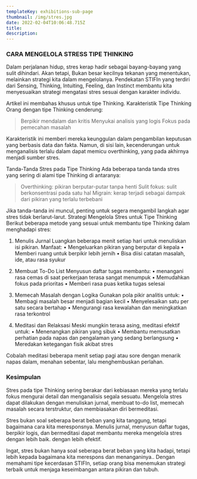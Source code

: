 ```yaml
---
templateKey: exhibitions-sub-page
thumbnail: /img/stres.jpg
date: 2022-02-04T10:06:48.715Z
title: 
description: 
---
```


<!-- ![clay-images-15](/img/personal.png)

![clay-images-15](/img/familly.png) -->


### CARA MENGELOLA STRESS TIPE THINKING

Dalam perjalanan hidup, stres kerap hadir sebagai bayang-bayang yang sulit dihindari. Akan tetapi, Bukan besar kecilnya tekanan yang menentukan, melainkan strategi kita dalam mengelolanya. Pendekatan STIFIn yang terdiri dari Sensing, Thinking, Intuiting, Feeling, dan Instinct membantu kita menyesuaikan strategi mengatasi stres sesuai dengan karakter individu.

Artikel ini membahas khusus untuk tipe Thinking.
Karakteristik Tipe Thinking
Orang dengan tipe Thinking cenderung:

> Berpikir mendalam dan kritis
> Menyukai analisis yang logis
> Fokus pada pemecahan masalah

Karakteristik ini memberi mereka keunggulan dalam pengambilan keputusan yang berbasis data dan fakta. Namun, di sisi lain, kecenderungan untuk menganalisis terlalu dalam dapat memicu overthinking, yang pada akhirnya menjadi sumber stres.

Tanda-Tanda Stres pada Tipe Thinking
Ada beberapa tanda tanda stres yang sering di alami tipe Thinking di antaranya:

> Overthinking: pikiran berputar-putar tanpa henti
> Sulit fokus: sulit berkonsentrasi pada satu hal
> Migrain: kerap terjadi sebagai dampak dari pikiran yang terlalu terbebani

Jika tanda-tanda ini muncul, penting untuk segera mengambil langkah agar stres tidak berlarut-larut.
Strategi Mengelola Stres untuk Tipe Thinking
Berikut beberapa metode yang sesuai untuk membantu tipe Thinking dalam menghadapi stres:

1. Menulis Jurnal
Luangkan beberapa menit setiap hari untuk menuliskan isi pikiran.
Manfaat:
• Mengeluarkan pikiran yang berputar di kepala
• Memberi ruang untuk berpikir lebih jernih
• Bisa diisi catatan masalah, ide, atau rasa syukur

2. Membuat To-Do List
Menyusun daftar tugas membantu:
• menangani rasa cemas di saat perkerjaan terasa sangat menumpuk
• Memudahkan fokus pada prioritas
• Memberi rasa puas ketika tugas selesai

3. Memecah Masalah dengan Logika
Gunakan pola pikir analitis untuk:
• Membagi masalah besar menjadi bagian kecil
• Menyelesaikan satu per satu secara bertahap
• Mengurangi rasa kewalahan dan meningkatkan rasa terkontrol

4. Meditasi dan Relaksasi
Meski mungkin terasa asing, meditasi efektif untuk:
• Menenangkan pikiran yang sibuk
• Membantu memusatkan perhatian pada napas dan pengalaman yang sedang berlangsung
• Meredakan ketegangan fisik akibat stres

Cobalah meditasi beberapa menit setiap pagi atau sore dengan menarik napas dalam, menahan sebentar, lalu menghembuskan perlahan.

### Kesimpulan
Stres pada tipe Thinking sering berakar dari kebiasaan mereka yang terlalu fokus mengurai detail dan menganalisis segala sesuatu. Mengelola stres dapat dilakukan dengan menuliskan jurnal, membuat to-do list, memecah masalah secara terstruktur, dan membiasakan diri bermeditasi. 

Stres bukan soal seberapa berat beban yang kita tanggung, tetapi bagaimana cara kita meresponsnya. Menulis jurnal, menyusun daftar tugas, berpikir logis, dan bermeditasi dapat membantu mereka mengelola stres dengan lebih baik. dengan lebih efektif.

Ingat, stres bukan hanya soal seberapa berat beban yang kita hadapi, tetapi lebih kepada bagaimana kita merespons dan menanganinya.. Dengan memahami tipe kecerdasan STIFIn, setiap orang bisa menemukan strategi terbaik untuk menjaga keseimbangan antara pikiran dan tubuh.